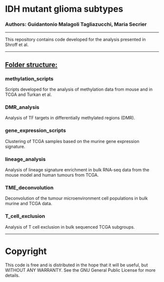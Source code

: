 # IDH mutant glioma subtypes

### Authors: Guidantonio Malagoli Tagliazucchi, Maria Secrier

-----

 This repository contains code developed for the analysis presented in Shroff et al.

-----

## <ins>Folder structure:</ins>

### methylation_scripts
Scripts developed for the analysis of methylation data from mouse and in TCGA and Turkan et al.

### DMR_analysis
Analysis of TF targets in differentially methylated regions (DMR).

### gene_expression_scripts
Clustering of TCGA samples based on the murine gene expression signature.

### lineage_analysis
Analysis of lineage signature enrichment in bulk RNA-seq data from the mouse model and human tumours from TCGA.

### TME_deconvolution
Deconvolution of the tumour microenvironment cell populations in bulk murine and TCGA data.

### T_cell_exclusion
Analysis of T cell exclusion in bulk sequenced TCGA subgroups.

-----

# Copyright
This code is free and is distributed in the hope that it will be useful, but WITHOUT ANY WARRANTY. See the GNU General Public License for more details.
